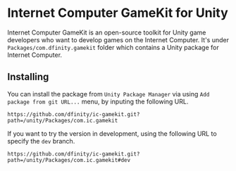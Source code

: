 # Internet Computer GameKit for Unity
Internet Computer GameKit is an open-source toolkit for Unity game developers who want to develop games on the Internet Computer. It's under `Packages/com.dfinity.gamekit` folder which contains a Unity package for Internet Computer.

## Installing
You can install the package from `Unity Package Manager` via using `Add package from git URL...` menu, by inputing the following URL.

```
https://github.com/dfinity/ic-gamekit.git?path=/unity/Packages/com.ic.gamekit
```

If you want to try the version in development, using the following URL to specify the `dev` branch.

```
https://github.com/dfinity/ic-gamekit.git?path=/unity/Packages/com.ic.gamekit#dev
```
